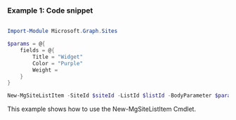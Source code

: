### Example 1: Code snippet

```powershell

Import-Module Microsoft.Graph.Sites

$params = @{
	fields = @{
		Title = "Widget"
		Color = "Purple"
		Weight = 
	}
}

New-MgSiteListItem -SiteId $siteId -ListId $listId -BodyParameter $params

```
This example shows how to use the New-MgSiteListItem Cmdlet.

